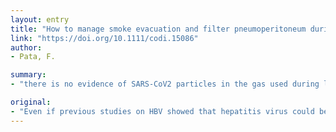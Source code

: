```yaml
---
layout: entry
title: "How to manage smoke evacuation and filter pneumoperitoneum during laparoscopy to minimize potential viral spread: different methods from SoMe"
link: "https://doi.org/10.1111/codi.15086"
author:
- Pata, F.

summary:
- "there is no evidence of SARS-CoV2 particles in the gas used during laparoscopy. Safety strategies are needed to avoid diffusion of potentially infected intrabdominal aerosol in operating room. It is prudent to perform laparoscopic surgery with safety strategies. There is no indication of hepatitis virus. there is a risk of fluorescence in the operating room of the gas."

original:
- "Even if previous studies on HBV showed that hepatitis virus could be found in the intrabdominal gas, there is no evidence of SARS-CoV2 particles in the gas used during laparoscopy so far, but it is prudent to perform laparoscopy with safety strategies to avoid diffusion of potentially infected intrabdominal aerosol in the operating room."
---
```


